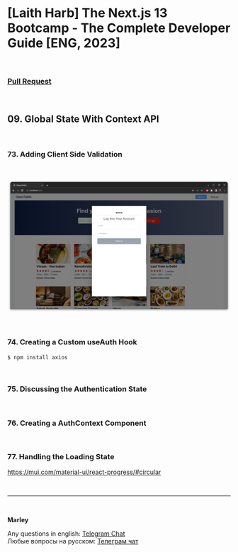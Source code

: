 # [Laith Harb] The Next.js 13 Bootcamp - The Complete Developer Guide [ENG, 2023]

<br/>

### [Pull Request](https://github.com/webmakaka/The-Next.js-13-Bootcamp-The-Complete-Developer-Guide/pull/9)

<br/>

## 09. Global State With Context API

<br/>

### 73. Adding Client Side Validation

<br/>

![Application](/img/pic-ch09-img01.png?raw=true)

<br/>

### 74. Creating a Custom useAuth Hook

```
$ npm install axios
```

<br/>

### 75. Discussing the Authentication State

<br/>

### 76. Creating a AuthContext Component

<br/>

### 77. Handling the Loading State

https://mui.com/material-ui/react-progress/#circular

<br/>

---

<br/>

**Marley**

Any questions in english: <a href="https://jsdev.org/chat/">Telegram Chat</a>  
Любые вопросы на русском: <a href="https://jsdev.ru/chat/">Телеграм чат</a>
